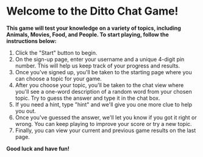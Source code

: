 # Welcome to the Ditto Chat Game!

**This game will test your knowledge on a variety of topics, including Animals, Movies, Food, and People. To start playing, follow the instructions below:**
1. Click the "Start" button to begin.
2. On the sign-up page, enter your username and a unique 4-digit pin number. This will help us keep track of your progress and results.
3. Once you've signed up, you'll be taken to the starting page where you can choose a topic for your game.
4. After you choose your topic, you'll be taken to the chat view where you'll see a one-word description of a random word from your chosen topic. Try to guess the answer and type it in the chat box.
5. If you need a hint, type "hint" and we'll give you one more clue to help you out.
6. Once you've guessed the answer, we'll let you know if you got it right or wrong. You can keep playing to improve your score or try a new topic.
7. Finally, you can view your current and previous game results on the last page.
   
**Good luck and have fun!**
